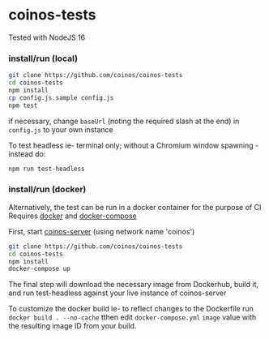 # coinos-tests

Tested with NodeJS 16

### install/run (local)

```bash
git clone https://github.com/coinos/coinos-tests
cd coinos-tests
npm install
cp config.js.sample config.js
npm test
```

if necessary, change `baseUrl` (noting the required slash at the end) in `config.js` to your own instance

To test headless ie- terminal only; without a Chromium window spawning - instead do: 

```bash
npm run test-headless
```

### install/run (docker)

Alternatively, the test can be run in a docker container for the purpose of CI
Requires [docker] and [docker-compose]

First, start [coinos-server] (using network name 'coinos')

```bash
git clone https://github.com/coinos/coinos-tests
cd coinos-tests
npm install
docker-compose up
```
The final step will download the necessary image from Dockerhub, build it, and run test-headless against your live instance of coinos-server 

To customize the docker build ie- to reflect changes to the Dockerfile run `docker build . --no-cache` tthen edit `docker-compose.yml` `image` value with the resulting image ID from your build. 

[docker]: https://docs.docker.com/get-docker
[docker-compose]: https://docs.docker.com/compose/install/
[coinos-server]: https://github.com/coinos/coinos-server